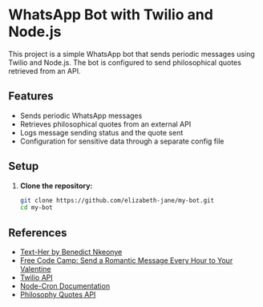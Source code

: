 # WhatsApp Bot with Twilio and Node.js

This project is a simple WhatsApp bot that sends periodic messages using Twilio and Node.js. The bot is configured to send philosophical quotes retrieved from an API.

## Features

- Sends periodic WhatsApp messages
- Retrieves philosophical quotes from an external API
- Logs message sending status and the quote sent
- Configuration for sensitive data through a separate config file

## Setup

1. **Clone the repository:**

   ```sh
   git clone https://github.com/elizabeth-jane/my-bot.git
   cd my-bot


## References

   - [Text-Her by Benedict Nkeonye](https://medium.com/@benedictiknkeonye/text-her-38c4e5662c57)
   - [Free Code Camp: Send a Romantic Message Every Hour to Your Valentine](https://www.freecodecamp.org/news/send-a-romantic-message-every-hour-to-your-valentine/)
   - [Twilio API](https://www.twilio.com/en-us)
   - [Node-Cron Documentation](https://www.npmjs.com/package/cron)
   - [Philosophy Quotes API](https://philosophy-quotes-api.glitch.me/quotes)
 
   
